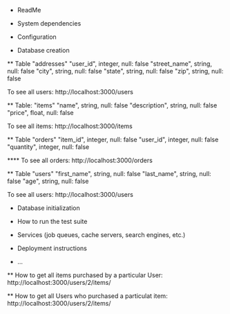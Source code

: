 * ReadMe


* System dependencies

* Configuration

* Database creation

** Table "addresses"
    "user_id", integer, null: false
    "street_name", string, null: false
    "city", string, null: false
    "state", string, null: false
    "zip", string, null: false

To see all users: http://localhost:3000/users

** Table: "items"
      "name", string, null: false
      "description", string, null: false
      "price", float, null: false

To see all items: http://localhost:3000/items


** Table "orders"
    "item_id", integer, null: false
    "user_id", integer, null: false
    "quantity", integer, null: false

**** To see all orders: http://localhost:3000/orders


** Table "users"
    "first_name", string, null: false
    "last_name", string, null: false
    "age", string, null: false

To see all users: http://localhost:3000/users


* Database initialization

* How to run the test suite

* Services (job queues, cache servers, search engines, etc.)

* Deployment instructions

* ...

** How to get all items purchased by a particular User:
  http://localhost:3000/users/2/items/

** How to get all Users who purchased a particulat item:
  http://localhost:3000/users/2/items/
